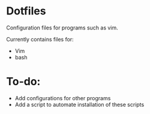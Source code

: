 # Dotfiles
Configuration files for programs such as vim.

Currently contains files for:
- Vim
- bash

# To-do:
- Add configurations for other programs
- Add a script to automate installation of these scripts
